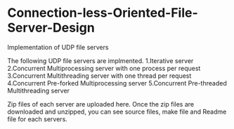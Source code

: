 # Connection-less-Oriented-File-Server-Design
Implementation of UDP file servers


The following UDP file servers are implmented. 1.Iterative server 2.Concurrent Multiprocessing server with one process per request 3.Concurrent Multithreading server with one thread per request 4.Concurrent Pre-forked Multiprocessing server 5.Concurrent Pre-threaded Multithreading server

Zip files of each server are uploaded here. Once the zip files are downloaded and unzipped, you can see source files, make file and Readme file for each servers.
